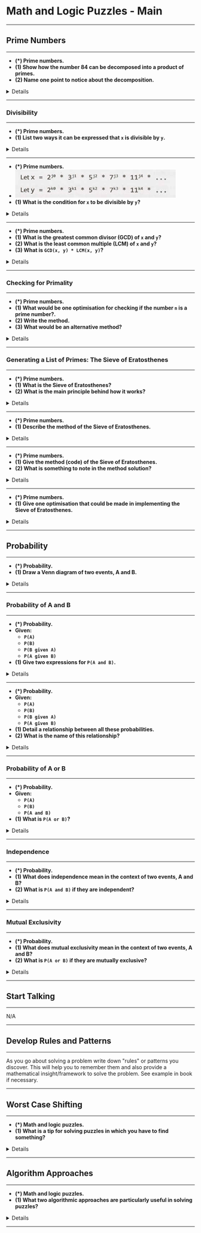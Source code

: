 # Math and Logic Puzzles - Main

---

## Prime Numbers

---

- __(*) Prime numbers.__
- __(1) Show how the number 84 can be decomposed into a product of primes.__
- __(2) Name one point to notice about the decomposition.__

<details>

- (1)
    - ![](./decompositionOf84.png).
- (2) Note that many of these primes have an exponent of zero.

</details>

---

### Divisibility

---

- __(*) Prime numbers.__
- __(1) List two ways it can be expressed that `x` is divisible by `y`.__

<details>

- (1)
    - `x/y`
        NB: `x/y = y\x`
    - `mod(x, y) = 0`

</details>

---

- __(*) Prime numbers.__
- ![](./decompositionOfXandY.png)
- __(1) What is the condition for `x` to be divisible by `y`?__

<details>

- (1) If x/y, then for all `i`, `ji >= ki`.
    - If this is not the case there will be a remainder / fractional component in the answer.

</details>

---

- __(*) Prime numbers.__
- __(1) What is the greatest common divisor (GCD) of `x` and `y`?__
- __(2) What is the least common multiple (LCM) of `x` and `y`?__
- __(3) What is `GCD(x, y) * LCM(x, y)`?__

<details>

- (1)
    - ![](./gcd.png)
- (2)
    - ![](./lcm.png)
- (3) `x * y`

</details>

---

### Checking for Primality

---

- __(*) Prime numbers.__
- __(1) What would be one optimisation for checking if the number `n` is a prime number?.__
- __(2) Write the method.__
- __(3) What would be an alternative method?__

<details>

- (1) Only check divisibility to up `sqrt(n)`.
    - As for every number that can divide `n` that is between `sqrt(n)` and `n` there is a complement number lower than `n`.
- (2)
    - ![](./primeSlightlyBetter.png)
- (3) Check if `n` is divisible by any primes (between `0` and `n`).
    - No need to check every number between `0` and `sqrt(n)`.

</details>

---

### Generating a List of Primes: The Sieve of Eratosthenes

---

- __(*) Prime numbers.__
- __(1) What is the Sieve of Eratosthenes?__
- __(2) What is the main principle behind how it works?__

<details>

- (1) A highly efficient way to generate a list of primes.
- (2) It works by recognizing that all non-prime numbers are divisible by a prime number.

</details>

---

- __(*) Prime numbers.__
- __(1) Describe the method of the Sieve of Eratosthenes.__

<details>

- (1)
    - Start with a list of numbers from `2` to the number we want to check, `max`.
    - Cross of all the numbers divisible by `2`.
    - The next lowest number from `2` is the next prime, i.e. `3`.
    - Cross of all the numbers divisible by `3`.
    - The next lowest number from `3` is the next prime, i.e. `5`.
    - Repeat until `max` is reached.
    - You will then have a list of all the primes from `2` to `max`.

</details>

---

- __(*) Prime numbers.__
- __(1) Give the method (code) of the Sieve of Eratosthenes.__
- __(2) What is something to note in the method solution?__

<details>

- (1)
    - ![](./sieveOfEratosthenesMethod_part1.png)
    - ![](./sieveOfEratosthenesMethod_part2.png)
- (2) Note that two helper functions were created in the solution. This is good coding practice.

</details>

---

- __(*) Prime numbers.__
- __(1) Give one optimisation that could be made in implementing the Sieve of Eratosthenes.__

<details>

- (1) To only use odd numbers in the array / list of numbers to check.
    - This would reduce the space usage by half.

</details>

---

## Probability

---

- __(*) Probability.__
- __(1) Draw a Venn diagram of two events, A and B.__

<details>

- (1)
    - ![](./vennDiagramAAndB.png)

</details>

---

### Probability of A and B

---

- __(*) Probability.__
- __Given:__
    - __`P(A)`__
    - __`P(B)`__
    - __`P(B given A)`__
    - __`P(A given B)`__
- __(1) Give two expressions for `P(A and B)`.__

<details>

- (1)
    - `P(A and B) = P(B given A) P(A)`
    - `P(A and B) = P(A given B) P(B)`

</details>

---

- __(*) Probability.__
- __Given:__
    - __`P(A)`__
    - __`P(B)`__
    - __`P(B given A)`__
    - __`P(A given B)`__
- __(1) Detail a relationship between all these probabilities.__
- __(2) What is the name of this relationship?__

<details>

- (1)
    - `P(B given A) P(A) = P(A given B) P(B)` leads to:
        - `P(A given B) = P(B given A) P(A) / P(B)`
        - `P(B given A) = P(A given B) P(B) / P(A)`
- (2) Bayes' Theorem.

</details>

---

### Probability of A or B

---

- __(*) Probability.__
- __Given:__
    - __`P(A)`__
    - __`P(B)`__
    - __`P(A and B)`__
- __(1) What is `P(A or B)`?__

<details>

- (1) `P(A or B) = P(A) + P(B) - P(A and B)`

</details>

---

### Independence

---

- __(*) Probability.__
- __(1) What does independence mean in the context of two events, A and B?__
- __(2) What is `P(A and B)` if they are independent?__

<details>

- (1) That the probability of one occurring has no impact on the probability of the other occurring.
- (2)
    - `P(A and B) = P(A) P(B)`

</details>

---

### Mutual Exclusivity

---

- __(*) Probability.__
- __(1) What does mutual exclusivity mean in the context of two events, A and B?__
- __(2) What is `P(A or B)` if they are mutually exclusive?__

<details>

- (1) That if one event occurs, the other event cannot occur.
- (2)
    - `P(A or B) = P(A) + P(B)`

</details>

---

## Start Talking

---

N/A

---

## Develop Rules and Patterns

---

As you go about solving a problem write down "rules" or patterns you discover. This will help you to remember them and also provide a mathematical insight/framework to solve the problem. See example in book if necessary.

---

## Worst Case Shifting

---

- __(*) Math and logic puzzles.__
- __(1) What is a tip for solving puzzles in which you have to find something?__

<details>

- (1) Say you need to take some actions in order to find the thing you are looking for. If some of the outcomes of these actions leads to you finding what you are looking for much faster than other outcomes, there is an imbalance. You need to change your actions to balance this out. It should result in a better overall solution. See example in book if necessary.

</details>

---

## Algorithm Approaches

---

- __(*) Math and logic puzzles.__
- __(1) What two algorithmic approaches are particularly useful in solving puzzles?__

<details>

- (1)
    - Base Case.
    - Build and Do It Yourself.

</details>

---